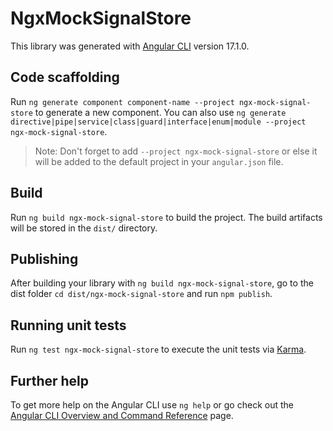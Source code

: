 # NgxMockSignalStore

This library was generated with [Angular CLI](https://github.com/angular/angular-cli) version 17.1.0.

## Code scaffolding

Run `ng generate component component-name --project ngx-mock-signal-store` to generate a new component. You can also use `ng generate directive|pipe|service|class|guard|interface|enum|module --project ngx-mock-signal-store`.
> Note: Don't forget to add `--project ngx-mock-signal-store` or else it will be added to the default project in your `angular.json` file. 

## Build

Run `ng build ngx-mock-signal-store` to build the project. The build artifacts will be stored in the `dist/` directory.

## Publishing

After building your library with `ng build ngx-mock-signal-store`, go to the dist folder `cd dist/ngx-mock-signal-store` and run `npm publish`.

## Running unit tests

Run `ng test ngx-mock-signal-store` to execute the unit tests via [Karma](https://karma-runner.github.io).

## Further help

To get more help on the Angular CLI use `ng help` or go check out the [Angular CLI Overview and Command Reference](https://angular.io/cli) page.
